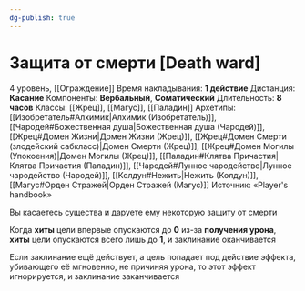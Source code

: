 ```yaml
---
dg-publish: true
---
```

# Защита от смерти [Death ward]
4 уровень, [[Ограждение]]
Время накладывания: **1 действие**
Дистанция: **Касание**
Компоненты: **Вербальный**, **Соматический**
Длительность: **8 часов**
Классы: [[Жрец]], [[Магус]], [[Паладин]]
Архетипы: [[Изобретатель#Алхимик|Алхимик (Изобретатель)]], [[Чародей#Божественная душа|Божественная душа (Чародей)]], [[Жрец#Домен Жизни|Домен Жизни (Жрец)]], [[Жрец#Домен Смерти (злодейский сабкласс)|Домен Смерти (Жрец)]], [[Жрец#Домен Могилы (Упокоения)|Домен Могилы (Жрец)]], [[Паладин#Клятва Причастия|Клятва Причастия (Паладин)]], [[Чародей#Лунное чародейство|Лунное чародейство (Чародей)]], [[Колдун#Нежить|Нежить (Колдун)]], [[Магус#Орден Стражей|Орден Стражей (Магус)]]
Источник: «Player's handbook»

Вы касаетесь существа и даруете ему некоторую защиту от смерти

Когда **хиты** цели впервые опускаются до **0** из-за **получения урона**, **хиты** цели опускаются всего лишь до **1**, и заклинание оканчивается

Если заклинание ещё действует, а цель попадает под действие эффекта, убивающего её мгновенно, не причиняя урона, то этот эффект игнорируется, и заклинание заканчивается